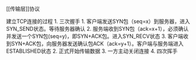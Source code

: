 [[传输层]]协议

建立TCP连接的过程
	1. 三次握手
		1. 客户端发送SYN包（seq=x）到服务器，进入SYN_SEND状态。等待服务器确认
		2. 服务端收到SYN包（ack=x+1），必须确认并发送一个SYN包(seq=y)，即SYN+ACK包。进入SYN_RECV状态
		3. 客户端收到SYN+ACK包，向服务器发送确认包ACK（ack=y+1）。客户端与服务端进入ESTABLISHED状态
	2. 正式开始传输数据
	3. 一方主动关闭连接
	4. 四次挥手